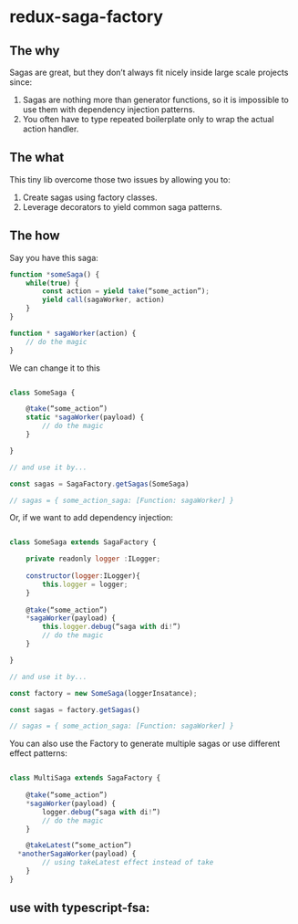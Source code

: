 # redux-saga-factory

## The why
Sagas are great, but they don’t always fit nicely inside large scale projects since:

1. Sagas are nothing more than generator functions, so it is impossible to use them with dependency injection patterns.
2. You often have to type repeated boilerplate only to wrap the actual action handler.

## The what

This tiny lib overcome those two issues by allowing you to:

1. Create sagas using factory classes.
2. Leverage decorators to yield common saga patterns.

## The how

Say you have this saga:

```js
function *someSaga() {
	while(true) {
		const action = yield take(“some_action”);
		yield call(sagaWorker, action)
	}
}

function * sagaWorker(action) {
	// do the magic
}
```

We can change it to this

```js

class SomeSaga {

	@take(“some_action”)
	static *sagaWorker(payload) {
		// do the magic
	}

}

// and use it by...

const sagas = SagaFactory.getSagas(SomeSaga)

// sagas = { some_action_saga: [Function: sagaWorker] }
```

Or, if we want to add dependency injection:

```js

class SomeSaga extends SagaFactory {

	private readonly logger :ILogger;
	
	constructor(logger:ILogger){
		this.logger = logger;
	}
	
	@take(“some_action”)
	*sagaWorker(payload) {
		this.logger.debug(“saga with di!”)
		// do the magic
	}

}

// and use it by...

const factory = new SomeSaga(loggerInsatance);

const sagas = factory.getSagas()

// sagas = { some_action_saga: [Function: sagaWorker] }
```

You can also use the Factory to generate multiple sagas or use different effect patterns:

```js

class MultiSaga extends SagaFactory {
	
	@take(“some_action”)
	*sagaWorker(payload) {
		logger.debug(“saga with di!”)
		// do the magic
	}

	@takeLatest(“some_action”)
  *anotherSagaWorker(payload) {
		// using takeLatest effect instead of take
	}
}


```

## use with typescript-fsa: